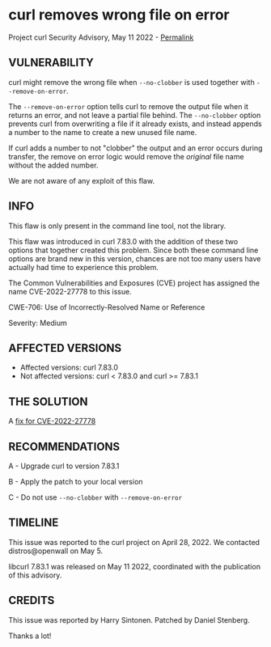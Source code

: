curl removes wrong file on error
================================

Project curl Security Advisory, May 11 2022 -
[Permalink](https://curl.se/docs/CVE-2022-27778.html)

VULNERABILITY
-------------

curl might remove the wrong file when `--no-clobber` is used together with
`--remove-on-error`.

The `--remove-on-error` option tells curl to remove the output file when it
returns an error, and not leave a partial file behind. The `--no-clobber`
option prevents curl from overwriting a file if it already exists, and instead
appends a number to the name to create a new unused file name.

If curl adds a number to not "clobber" the output and an error occurs during
transfer, the remove on error logic would remove the *original* file name
without the added number.

We are not aware of any exploit of this flaw.

INFO
----

This flaw is only present in the command line tool, not the library.

This flaw was introduced in curl 7.83.0 with the addition of these two options
that together created this problem. Since both these command line options are
brand new in this version, chances are not too many users have actually had
time to experience this problem.

The Common Vulnerabilities and Exposures (CVE) project has assigned the name
CVE-2022-27778 to this issue.

CWE-706: Use of Incorrectly-Resolved Name or Reference

Severity: Medium

AFFECTED VERSIONS
-----------------

- Affected versions: curl 7.83.0
- Not affected versions: curl < 7.83.0 and curl >= 7.83.1

THE SOLUTION
------------

A [fix for CVE-2022-27778](https://github.com/curl/curl/commit/8c7ee9083d0d71)

RECOMMENDATIONS
--------------

 A - Upgrade curl to version 7.83.1

 B - Apply the patch to your local version
 
 C - Do not use `--no-clobber` with `--remove-on-error`

TIMELINE
--------

This issue was reported to the curl project on April 28, 2022. We contacted
distros@openwall on May 5.

libcurl 7.83.1 was released on May 11 2022, coordinated with the publication
of this advisory.

CREDITS
-------

This issue was reported by Harry Sintonen. Patched by Daniel Stenberg.

Thanks a lot!
